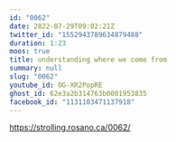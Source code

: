 ```yaml
---
id: "0062"
date: 2022-07-29T09:02:21Z
twitter_id: "1552943789634879488"
duration: 1:23
moos: true
title: understanding where we come from
summary: null
slug: "0062"
youtube_id: OG-XR2PopRE
ghost_id: 62e3a2b314763b0001953835
facebook_id: "1131103471137918"
---
```

https://strolling.rosano.ca/0062/
